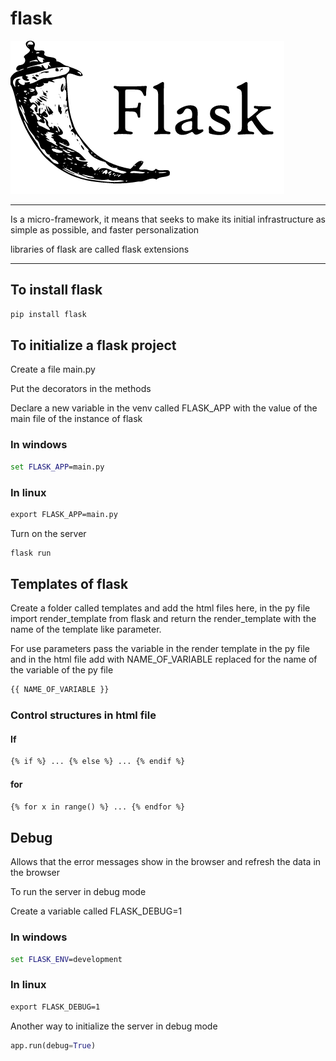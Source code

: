 # flask

![flask](./img/flask.png)

---

Is a micro-framework, it means that seeks to make its initial infrastructure as simple as possible, and faster personalization

libraries of flask are called flask extensions

---

## To install flask

```cmd
pip install flask
```

## To initialize a flask project

Create a file main.py

Put the decorators in the methods

Declare a new variable in the venv called FLASK_APP with the value of the main file of the instance of flask

### In windows

```cmd
set FLASK_APP=main.py
```

### In linux

```cmd
export FLASK_APP=main.py
```

Turn on the server

```cmd
flask run
```

## Templates of flask

Create a folder called templates and add the html files here, in the py file import render_template from flask and return the render_template with the name of the template like parameter.

For use parameters pass the variable in the render template in the py file and in the html file add with NAME_OF_VARIABLE replaced for the name of the variable of the py file

```html
{{ NAME_OF_VARIABLE }}
```

### Control structures in html file

#### If

```html
{% if %} ... {% else %} ... {% endif %}
```

#### for

```html
{% for x in range() %} ... {% endfor %}
```

## Debug

Allows that the error messages show in the browser and refresh the data in the browser

To run the server in debug mode

Create a variable called FLASK_DEBUG=1

### In windows

```cmd
set FLASK_ENV=development
```

### In linux

```cmd
export FLASK_DEBUG=1
```

Another way to initialize the server in debug mode

```python
app.run(debug=True)
```
